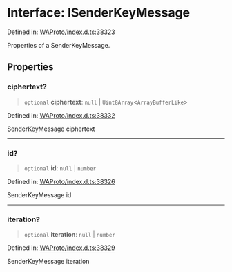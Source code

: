 # Interface: ISenderKeyMessage

Defined in: [WAProto/index.d.ts:38323](https://github.com/Fokusdotid/Baileys/blob/58a03b5a49cf326e1050515994499cb0bb76662f/WAProto/index.d.ts#L38323)

Properties of a SenderKeyMessage.

## Properties

### ciphertext?

> `optional` **ciphertext**: `null` \| `Uint8Array`\<`ArrayBufferLike`\>

Defined in: [WAProto/index.d.ts:38332](https://github.com/Fokusdotid/Baileys/blob/58a03b5a49cf326e1050515994499cb0bb76662f/WAProto/index.d.ts#L38332)

SenderKeyMessage ciphertext

***

### id?

> `optional` **id**: `null` \| `number`

Defined in: [WAProto/index.d.ts:38326](https://github.com/Fokusdotid/Baileys/blob/58a03b5a49cf326e1050515994499cb0bb76662f/WAProto/index.d.ts#L38326)

SenderKeyMessage id

***

### iteration?

> `optional` **iteration**: `null` \| `number`

Defined in: [WAProto/index.d.ts:38329](https://github.com/Fokusdotid/Baileys/blob/58a03b5a49cf326e1050515994499cb0bb76662f/WAProto/index.d.ts#L38329)

SenderKeyMessage iteration
